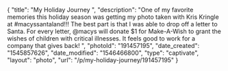 {
    "title": "My Holiday Journey ",
    "description": "One of my favorite memories this holiday season was getting my photo taken with Kris Kringle at #macyssantaland!!! The best part is that I was able to drop off a letter to Santa. For every letter, @macys will donate $1 for Make-A-Wish to grant the wishes of children with critical illnesses. It feels good to work for a company that gives back! ",
    "photoId": "191457195",
    "date_created": "1545857626",
    "date_modified": "1546466800",
    "type": "captivate",
    "layout": "photo",
    "url": "\/p\/my-holiday-journey\/191457195"
}